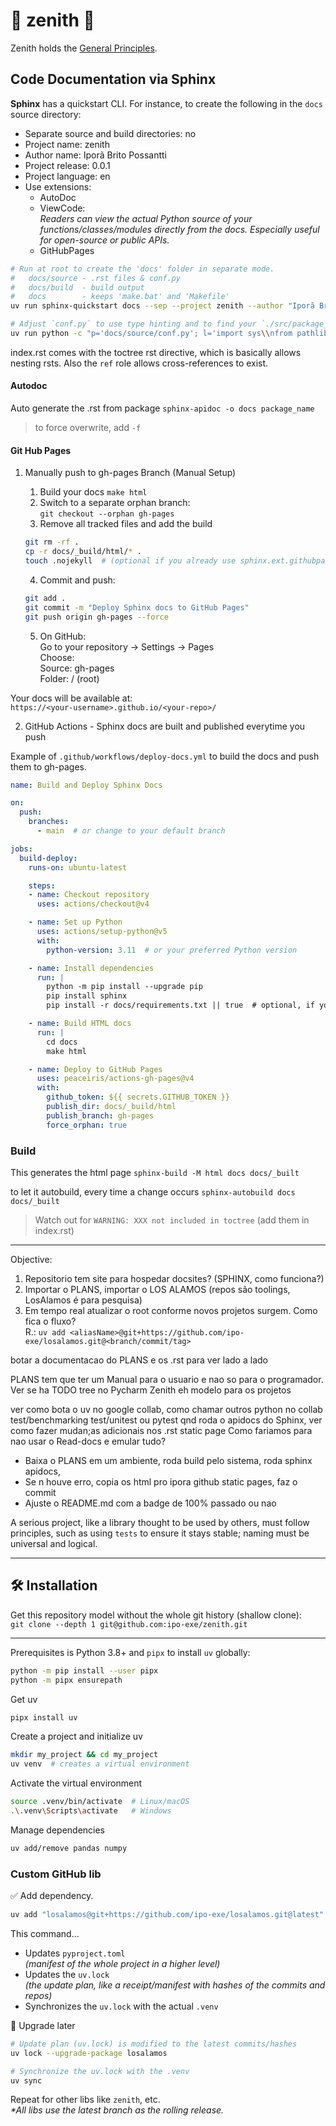 # 🌟 zenith 🌟
Zenith holds the [General Principles](https://github.com/ipo-exe/zenith/blob/main/principles.md).


## Code Documentation via Sphinx

**Sphinx** has a quickstart CLI. For instance, to create the following in the `docs` source directory:
- Separate source and build directories: no
- Project name: zenith
- Author name: Iporã Brito Possantti
- Project release: 0.0.1
- Project language: en  
- Use extensions:
  - AutoDoc
  - ViewCode:  
    _Readers can view the actual Python source of your functions/classes/modules directly from the docs. Especially useful for open-source or public APIs._
  - GitHubPages
```bash
# Run at root to create the 'docs' folder in separate mode.
#   docs/source - .rst files & conf.py
#   docs/build  - build output
#   docs        - keeps 'make.bat' and 'Makefile'
uv run sphinx-quickstart docs --sep --project zenith --author "Iporã Brito Possantti" --release 0.0.1 --language en --ext-autodoc --ext-viewcode --ext-githubpages

# Adjust `conf.py` to use type hinting and to find your `./src/package_name`
uv run python -c "p='docs/source/conf.py'; l='import sys\\nfrom pathlib import Path\\n\\n# Allow sphinx to find the package\\nconf_dir = Path(__file__).parent\nsys.path.insert(0, str((conf_dir.parent.parent / \"src\").resolve()))\\n\\n# Enable autodoc using type hinting annotations\\nautodoc_typehints = \"description\"\\n\\n'; c=open(p, encoding='utf-8').read(); open(p, 'w', encoding='utf-8').write(l + c)"
```

index.rst comes with the toctree rst directive, which is basically allows nesting rsts. Also the `ref` role allows cross-references to exist.


#### Autodoc
Auto generate the .rst from package
`sphinx-apidoc -o docs package_name`
> to force overwrite, add `-f`

#### Git Hub Pages
1. Manually push to gh-pages Branch (Manual Setup)
    1. Build your docs `make html`
    1. Switch to a separate orphan branch:  
`git checkout --orphan gh-pages`
    1. Remove all tracked files and add the build  
    ```bash
    git rm -rf .
    cp -r docs/_build/html/* .
    touch .nojekyll  # (optional if you already use sphinx.ext.githubpages)
    ```

    4. Commit and push:
    ```bash
    git add .
    git commit -m "Deploy Sphinx docs to GitHub Pages"
    git push origin gh-pages --force
    ```

    5. On GitHub:  
    Go to your repository → Settings → Pages  
    Choose:    
        Source: gh-pages  
        Folder: / (root)

Your docs will be available at:  
`https://<your-username>.github.io/<your-repo>/`

2. GitHub Actions - Sphinx docs are built and published everytime you push

Example of `.github/workflows/deploy-docs.yml` to build the docs and push them to gh-pages.
```yml
name: Build and Deploy Sphinx Docs

on:
  push:
    branches:
      - main  # or change to your default branch

jobs:
  build-deploy:
    runs-on: ubuntu-latest

    steps:
    - name: Checkout repository
      uses: actions/checkout@v4

    - name: Set up Python
      uses: actions/setup-python@v5
      with:
        python-version: 3.11  # or your preferred Python version

    - name: Install dependencies
      run: |
        python -m pip install --upgrade pip
        pip install sphinx
        pip install -r docs/requirements.txt || true  # optional, if you use it

    - name: Build HTML docs
      run: |
        cd docs
        make html

    - name: Deploy to GitHub Pages
      uses: peaceiris/actions-gh-pages@v4
      with:
        github_token: ${{ secrets.GITHUB_TOKEN }}
        publish_dir: docs/_build/html
        publish_branch: gh-pages
        force_orphan: true

```

### Build 
This generates the html page
`sphinx-build -M html docs docs/_built`

to let it autobuild, every time a change occurs
`sphinx-autobuild docs docs/_built`

> Watch out for `WARNING: XXX not included in toctree` (add them in index.rst)


---

Objective: 
1. Repositorio tem site para hospedar docsites? (SPHINX, como funciona?)
1. Importar o PLANS, importar o LOS ALAMOS (repos são toolings, LosAlamos é para pesquisa)
1. Em tempo real atualizar o root conforme novos projetos surgem. Como fica o fluxo?  
R.: `uv add <aliasName>@git+https://github.com/ipo-exe/losalamos.git@<branch/commit/tag>`

botar a documentacao do PLANS e os .rst para ver lado a lado

PLANS tem que ter um Manual para o usuario e nao so para o programador.
Ver se ha TODO tree no Pycharm
Zenith eh modelo para os projetos

ver como bota o uv no google collab, como chamar outros python no collab
test/benchmarking
test/unitest ou pytest
qnd roda o apidocs do Sphinx, ver como fazer mudan;as adicionais nos .rst
static page
Como fariamos para nao usar o Read-docs e emular tudo?

- Baixa o PLANS em um ambiente, roda build pelo sistema, roda sphinx apidocs,
- Se n houve erro, copia os html pro ipora github static pages, faz o commit
- Ajuste o README.md com a badge de 100% passado ou nao

A serious project, like a library thought to be used by others, must follow principles, such as using `tests` to ensure it stays stable; naming must be universal and logical.

---

## 🛠️ Installation
Get this repository model without the whole git history (shallow clone):  
`git clone --depth 1 git@github.com:ipo-exe/zenith.git`

---

Prerequisites is Python 3.8+ and `pipx` to install `uv` globally:
```bash
python -m pip install --user pipx
python -m pipx ensurepath
```
Get uv
```bash
pipx install uv
```
Create a project and initialize uv
```bash
mkdir my_project && cd my_project
uv venv  # creates a virtual environment
```
Activate the virtual environment
```bash
source .venv/bin/activate  # Linux/macOS
.\.venv\Scripts\activate   # Windows
```
Manage dependencies
```bash
uv add/remove pandas numpy
```
### Custom GitHub lib
✅ Add dependency.
```bash
uv add "losalamos@git+https://github.com/ipo-exe/losalamos.git@latest"
```
This command...
- Updates `pyproject.toml`  
_(manifest of the whole project in a higher level)_
- Updates the `uv.lock`  
_(the update plan, like a receipt/manifest with hashes of the commits and repos)_
- Synchronizes the `uv.lock` with the actual `.venv`

🔄 Upgrade later
```bash
# Update plan (uv.lock) is modified to the latest commits/hashes
uv lock --upgrade-package losalamos

# Synchronize the uv.lock with the .venv
uv sync
```
Repeat for other libs like `zenith`, etc.  
_*All libs use the latest branch as the rolling release._